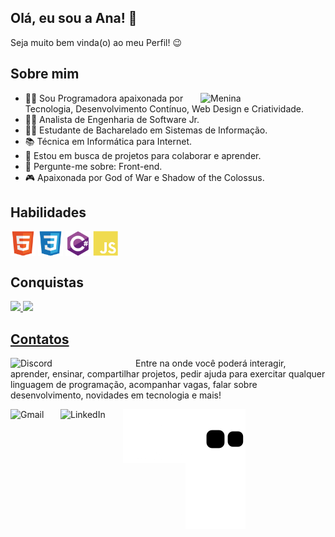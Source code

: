 ## Olá, eu sou a Ana! 👋
Seja muito bem vinda(o) ao meu Perfil! 😉

## Sobre mim

<div>
  <img align="right" alt="Menina" width="200px" src="https://media.giphy.com/media/eK1mmw4Etx28KZRq5h/giphy.gif"/>
</div>

- 👩‍💻 Sou Programadora apaixonada por Tecnologia, Desenvolvimento Contínuo, Web Design e Criatividade.
- 👩‍💼 Analista de Engenharia de Software Jr.
- 👩‍🎓 Estudante de Bacharelado em Sistemas de Informação.
- 📚 Técnica em Informática para Internet.
- 🤝 Estou em busca de projetos para colaborar e aprender.
- 💬 Pergunte-me sobre: Front-end.
- 🎮 Apaixonada por God of War e Shadow of the Colossus.
  
## Habilidades
<div style="display: inline_block">
  <img align="center" alt="Ana-HTML" height="40px" src="https://raw.githubusercontent.com/devicons/devicon/master/icons/html5/html5-original.svg">
  <img align="center" alt="Ana-CSS" height="40px" src="https://raw.githubusercontent.com/devicons/devicon/master/icons/css3/css3-original.svg">
  <img align="center" alt="Ana-Csharp" height="40px" src="https://raw.githubusercontent.com/devicons/devicon/master/icons/csharp/csharp-original.svg">
  <img align="center" alt="Ana-Js" height="40px"src="https://raw.githubusercontent.com/devicons/devicon/master/icons/javascript/javascript-plain.svg">
</div>

## Conquistas

<div>
  <a href="https://github.com/AnaProgramando">
  <img height="140em" src="https://github-readme-stats.vercel.app/api?username=AnaProgramando&show_icons=true&theme=dracula&include_all_commits=true&count_private=true"/>
  <img height="140em" src="https://github-readme-stats.vercel.app/api/top-langs/?username=AnaProgramando&layout=compact&langs_count=16&theme=dracula"/>
</div>
  
## Contatos

[<img align="left" alt="Discord" width="200px" src="https://media.giphy.com/media/2qzDvLPSAQDjMm27km/giphy.gif"/>](https://discord.gg/pEtZVbAF)
Entre na <Comunidade Programando> onde você poderá interagir, aprender, ensinar, compartilhar projetos, pedir ajuda para exercitar qualquer linguagem de programação, acompanhar vagas, falar sobre desenvolvimento, novidades em tecnologia e mais!
  
[<img align="left" alt="Gmail" width="80px" src="https://media.giphy.com/media/YmhqSIaLh82K5lTEW5/giphy.gif"/>](mailto:anabe.valentim@gmail.com)
[<img align="left" alt="LinkedIn" width="100px" src="https://media.giphy.com/media/sQB6lgeTlv5Krjq7YN/giphy.gif"/>](https://www.linkedin.com/in/ana-beatriz-valentim)
[<img align="left" alt="Beacons" width="100px" src="https://github.com/AnaProgramando/AnaProgramando/blob/9b88fb1e1bc1e1cd68954d6aa5b2312b51a92220/beacons_logo.png"/>](https://beacons.page/anaprogramando)
  
  ![Snake animation](https://github.com/rafaballerini/rafaballerini/blob/output/github-contribution-grid-snake.svg)
  
